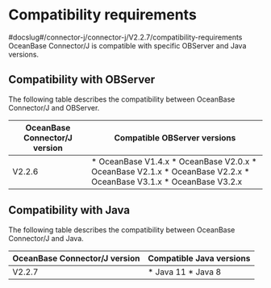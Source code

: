 Compatibility requirements 
===============================================
#docslug#/connector-j/connector-j/V2.2.7/compatibility-requirements
OceanBase Connector/J is compatible with specific OBServer and Java versions. 

Compatibility with OBServer 
---------------------------------------------

The following table describes the compatibility between OceanBase Connector/J and OBServer. 


| OceanBase Connector/J version |                                                                                                                                                           Compatible OBServer versions                                                                                                                                                            |
|---------------------------------------|-------------------------------------------------------------------------------------------------------------------------------------------------------------------------------------------------------------------------------------------------------------------------------------------------------------------------------------------------------|
| V2.2.6                                | * OceanBase V1.4.x   * OceanBase V2.0.x   * OceanBase V2.1.x   * OceanBase V2.2.x   * OceanBase V3.1.x   * OceanBase V3.2.x    |



Compatibility with Java 
-----------------------------------------

The following table describes the compatibility between OceanBase Connector/J and Java. 


| OceanBase Connector/J version |                                        Compatible Java versions                                        |
|---------------------------------------|------------------------------------------------------------------------------------------------------------|
| V2.2.7                | * Java 11   * Java 8    |



